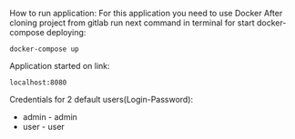 How to run application:
For this application you need to use Docker
After cloning project from gitlab run next command in terminal for start docker-compose deploying:

```
docker-compose up
```
 Application started on link:
```  
localhost:8080
```
Credentials for 2 default users(Login-Password):
- admin - admin
- user - user
 
